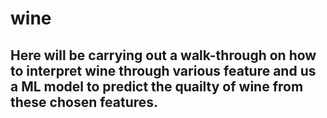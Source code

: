 # wine


## Here will be carrying out a walk-through on how to interpret wine through various feature and us a ML model to predict the quailty of wine from these chosen features.